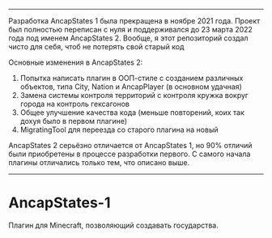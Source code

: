 
---

Разработка AncapStates 1 была прекращена в ноябре 2021 года. Проект был полностью переписан с нуля и поддерживался до 23 марта 2022 года под именем AncapStates 2. Вообще, я этот репозиторий создал чисто для себя, чтоб не потерять свой старый код

Основные изменения в AncapStates 2:

 1. Попытка написать плагин в ООП-стиле с созданием различных объектов, типа City, Nation и AncapPlayer (в основном удачная)
 2. Замена системы контроля территорий с контроля кружка вокруг города на контроль гексагонов
 3. Общее улучшение качества кода (меньше повторений, коих так дохуя было в первом плагине)
 4. MigratingTool для переезда со старого плагина на новый

AncapStates 2 серьёзно отличается от AncapStates 1, но 90% отличий были приобретены в процессе разработки первого. С самого начала плагины отличались только тем, что описано выше.

---

# AncapStates-1
Плагин для Minecraft, позволяющий создавать государства.
